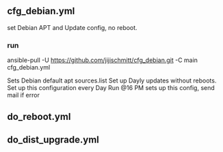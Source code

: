 ## cfg_debian.yml
set Debian APT and Update config, no reboot. 

### run 
ansible-pull -U https://github.com/jijischmitt/cfg_debian.git -C main cfg_debian.yml

Sets Debian default apt sources.list 
Set up Dayly updates without reboots. 
Set up this configuration every Day
Run @16 PM sets up this config, send mail if error 


## do_reboot.yml 
## do_dist_upgrade.yml
